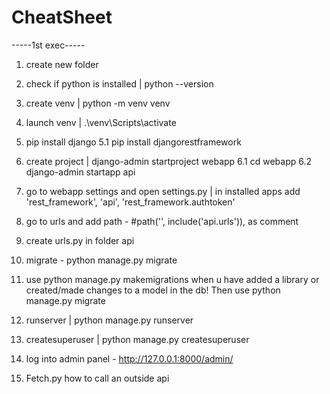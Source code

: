 # CheatSheet

-----1st exec-----

1. create new folder
2. check if python is installed | python --version
3. create venv | python -m venv venv
4. launch venv | .\venv\Scripts\activate
5. pip install django
5.1 pip install djangorestframework
6. create project | django-admin startproject webapp
6.1 cd webapp
6.2 django-admin startapp api
7. go to webapp settings and open settings.py | in installed apps add  'rest_framework', 'api', 'rest_framework.authtoken'
8. go to urls and add path -  #path('', include('api.urls')), as comment
9. create urls.py in folder api
10. migrate - python manage.py migrate
11. use python manage.py makemigrations when u have added a library or created/made changes to a model in the db! Then use python manage.py migrate
12. runserver | python manage.py runserver
13. createsuperuser | python manage.py createsuperuser
14. log into admin panel - http://127.0.0.1:8000/admin/

15. Fetch.py how to call an outside api
